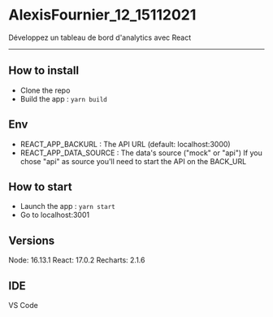 # AlexisFournier_12_15112021
Développez un tableau de bord d'analytics avec React

--- 
## How to install

- Clone the repo
- Build the app : `yarn build`

## Env

- REACT_APP_BACKURL : The API URL (default: localhost:3000)
- REACT_APP_DATA_SOURCE : The data's source ("mock" or "api")
If you chose "api" as source you'll need to start the API on the BACK_URL

## How to start
- Launch the app : `yarn start`
- Go to localhost:3001

## Versions
Node: 16.13.1
React: 17.0.2
Recharts: 2.1.6

## IDE
VS Code